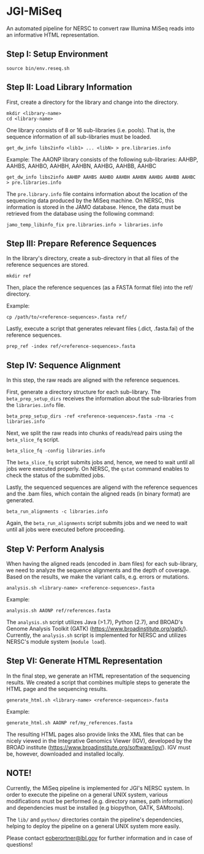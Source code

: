# JGI-MiSeq

An automated pipeline for NERSC to convert raw Illumina MiSeq reads into an informative HTML representation.

## Step I: Setup Environment
```
source bin/env.reseq.sh
```

## Step II: Load Library Information

First, create a directory for the library and change into the directory.

```
mkdir <library-name>
cd <library-name>
```

One library consists of 8 or 16 sub-libraries (i.e. pools). That is, the sequence information
of all sub-libraries must be loaded. 

```
get_dw_info libs2info <lib1> ... <libN> > pre.libraries.info
```

Example: The AAONP library consists of the following sub-libraries: AAHBP, AAHBS, AAHBO, AAHBH, AAHBN, AAHBG, AAHBB, AAHBC
```
get_dw_info libs2info AAHBP AAHBS AAHBO AAHBH AAHBN AAHBG AAHBB AAHBC > pre.libraries.info
```

The ```pre.library.info``` file contains information about the location of the sequencing data produced by 
the MiSeq machine. On NERSC, this information is stored in the JAMO database. Hence, the data 
must be retrieved from the database using the following command:
```
jamo_temp_libinfo_fix pre.libraries.info > libraries.info
```

## Step III: Prepare Reference Sequences

In the library's directory, create a sub-directory in that all files of the reference sequences are stored.

```
mkdir ref
```

Then, place the reference sequences (as a FASTA format file) into the ref/ directory.

Example:
```
cp /path/to/<reference-sequences>.fasta ref/

```

Lastly, execute a script that generates relevant files (.dict, .fasta.fai) of the reference sequences.
```
prep_ref -index ref/<reference-sequences>.fasta
```


## Step IV: Sequence Alignment

In this step, the raw reads are aligned with the reference sequences. 

First, generate a directory structure for each sub-library. The ```beta_prep_setup_dirs``` receives the 
information about the sub-libraries from the ```libraries.info``` file.

```
beta_prep_setup_dirs -ref <reference-sequences>.fasta -rna -c libraries.info
```

Next, we split the raw reads into chunks of reads/read pairs using the ```beta_slice_fq``` script.
 
```
beta_slice_fq -config libraries.info
```

The ```beta_slice_fq``` script submits jobs and, hence, we need to wait until all jobs were executed properly. 
On NERSC, the ```qstat``` command enables to check the status of the submitted jobs.

Lastly, the sequenced sequences are aligend with the reference sequences and the .bam files, which contain 
the aligned reads (in binary format) are generated. 
 
```
beta_run_alignments -c libraries.info
```

Again, the ```beta_run_alignments``` script submits jobs and we need to wait until all jobs were executed 
before proceeding.

## Step V: Perform Analysis

When having the aligned reads (encoded in .bam files) for each sub-library, we need to analyze the 
sequence alignments and the depth of coverage. Based on the results, we make the variant calls, 
e.g. errors or mutations.
 
```
analysis.sh <library-name> <reference-sequences>.fasta
```
 
Example:
```
analysis.sh AAONP ref/references.fasta
```

The ```analysis.sh``` script utilizes Java (>1.7), Python (2.7), and BROAD's Genome Analysis Toolkit (GATK) (https://www.broadinstitute.org/gatk/).
Currently, the ```analysis.sh``` script is implemented for NERSC and utilizes NERSC's module system (```module load```). 
 
## Step VI: Generate HTML Representation

In the final step, we generate an HTML representation of the sequencing results. We created a script that 
combines multiple steps to generate the HTML page and the sequencing results. 

```
generate_html.sh <library-name> <reference-sequences>.fasta
```

Example:
```
generate_html.sh AAONP ref/my_references.fasta
```

The resulting HTML pages also provide links the XML files that can be nicely viewed in the Integrative Genomics Viewer (IGV), developed by the BROAD institute (https://www.broadinstitute.org/software/igv/). IGV must be, however, downloaded and installed locally.


## NOTE!

Currently, the MiSeq pipeline is implemented for JGI's NERSC system. In order to execute the pipeline on a general UNIX system, various modifications must be performed (e.g. directory names, path information) and 
dependencies must be installed (e.g biopython, GATK, SAMtools). 

The ```lib/``` and ```python/``` directories contain the pipeline's dependencies, helping to deploy the pipeline on a general UNIX system more easily.

Please contact eoberortner@lbl.gov for further information and in case of questions!
   
